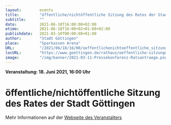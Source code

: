 ```yaml
---
layout:        events
title:         "öffentliche/nichtöffentliche Sitzung des Rates der Stadt Göttingen"
subtitle:      ""
date:          2021-06-18T16:00:00+02:00
etime:         2021-06-18T16:00+02+01:00+02:00
publishdate:   2021-03-10T00:00:00+01:00
author:        "Stadt Göttingen"
place:         "Sparkassen Arena"
URL:           "/2021/06/18/16/00/oeffentlichenichtoeffentliche_sitzung_des_rates_der_stadt_goettingen"
locURL:        "https://www.goettingen.de/rathaus/oeffentliche-sitzungen.html"
image:         "/img/banner/2021-03-11-Pressekonferenz-Ratsantraege.png"
---
```


**Veranstaltung: 18. Juni 2021, 16:00 Uhr**

öffentliche/nichtöffentliche Sitzung des Rates der Stadt Göttingen
===========



Mehr Informationen auf der [Webseite des Veranstalters](https://www.goettingen.de/rathaus/oeffentliche-sitzungen.html)
